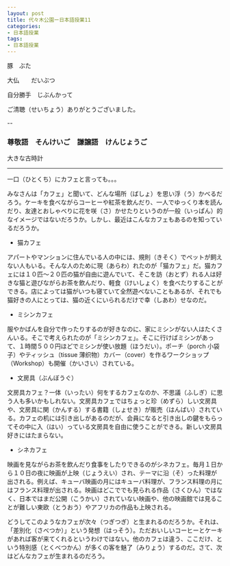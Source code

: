 ```yaml
---
layout: post
title: 代々木公園ー日本語授業11
categories:
- 日本語授業
tags:
- 日本語授業
---
```

豚　ぶた

大仏　　だいぶつ

自分勝手　じぶんかって

ご清聴（せいちょう）ありがとうございました。

--
### 尊敬語　そんけいご　謙譲語　けんじょうご

大きな古時計

---

一口（ひとくち）にカフェと言っても。。。

みなさんは「カフェ」と聞いて、どんな場所（ばしょ）を思い浮（う）かべるだろう。ケーキを食べながらコーヒーや紅茶を飲んだり、一人でゆっくり本を読んだり、友達とおしゃべりに花を咲（さ）かせたりというのが一般（いっぱん）的なイメージではないだろうか。しかし、最近はこんなカフェもあるのを知っているだろうか。

* 猫カフェ

アパートやマンションに住んでいる人の中には、規則（きそく）でペットが飼えない人もいる。そんな人のために現（あらわ）れたのが「猫カフェ」だ。猫カフェには１０匹〜２０匹の猫が自由に遊んでいて、そこを訪（おとず）れる人は好きな猫と遊びながらお茶を飲んだり、軽食（けいしょく）を食べたりすることができる。店によっては猫がいつも寝ていて全然遊べないこともあるが、それでも猫好きの人にとっては、猫の近くにいられるだけで幸（しあわ）せなのだ。

* ミシンカフェ

服やかばんを自分で作ったりするのが好きなのに、家にミシンがない人はたくさんいる。そこで考えられたのが「ミシンカフェ」。そこに行けばミシンがあって、１時間５００円ほどでミシンが使い放題（ほうだい）。ポーチ（porch 小袋子）やティッシュ（tissue 薄织物）カバー（cover）を作るワークショップ（Workshop）も開催（かいさい）されている。


* 文房具（ぶんぼうぐ）

文房具カフェ？一体（いったい）何をするカフェなのか、不思議（ふしぎ）に思う人も多いかもしれない。文房具カフェではちょっと珍（めずら）しい文房具や、文房具に関（かんする）する書籍（しょせき）が販売（はんばい）されている。カフェの机には引き出しがあるのだが、会員になると引き出しの鍵をもらってその中に入（はい）っている文房具を自由に使うことができる。新しい文房具好きにはたまらない。

* シネカフェ

映画を見ながらお茶を飲んだり食事をしたりできるのがシネカフェ。毎月１日から１０日の夜に映画が上映（じょうえい）され、テーマに沿（そ）った料理が出される。例えば、キューバ映画の月にはキューバ料理が、フランス料理の月にはフランス料理が出される。映画はどこででも見られる作品（さくひん）ではなく、日本ではまだ公開（こうかい）されていない映画や、他の映画館では見ることが難しい東欧（とうおう）やアフリカの作品も上映される。

どうしてこのようなカフェが次々（つぎつぎ）と生まれるのだろうか。それは、「差別化（さべつか）」という発想（はっそう）。ただおいしいコーヒーとケーキがあれば客が来てくれるというわけではない。他のカフェは違う、ここだけ、という特別感（とくべつかん）が多くの客を魅了（みりょう）するのだ。さて、次はどんなカフェが生まれるのだろう。